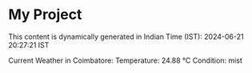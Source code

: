 # My Project

This content is dynamically generated in Indian Time (IST): 2024-06-21 20:27:21 IST


Current Weather in Coimbatore:
Temperature: 24.88 °C
Condition: mist
